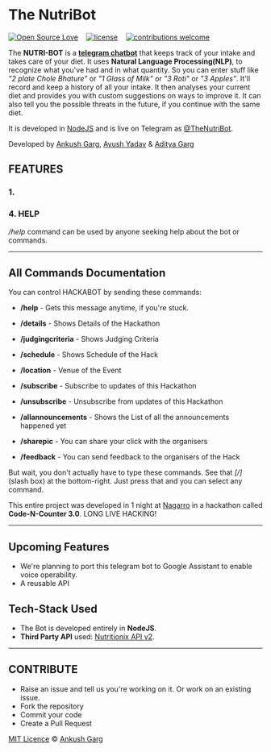 # The NutriBot

[![Open Source Love](https://badges.frapsoft.com/os/v2/open-source.svg?v=102)](https://github.com/ankushgarg1998/NutriBot)  &nbsp;&nbsp;
[![license](https://img.shields.io/github/license/mashape/apistatus.svg)](https://github.com/ankushgarg1998/NutriBot)  &nbsp;&nbsp;
[![contributions welcome](https://img.shields.io/badge/contributions-welcome-brightgreen.svg?style=flat)](https://github.com/ankushgarg1998/NutriBot)

The **NUTRI-BOT** is a [**telegram chatbot**](https://telegram.org/blog/bot-revolution) that keeps track of your intake and takes care of your diet. It uses **Natural Language Processing(NLP)**, to recognize what you've had and in what quantity. So you can enter stuff like _"2 plate Chole Bhature"_ or _"1 Glass of Milk"_ or _"3 Roti"_ or _"3 Apples"_. It'll record and keep a history of all your intake. It then analyses your current diet and provides you with custom suggestions on ways to improve it. It can also tell you the possible threats in the future, if you continue with the same diet.

It is developed in [NodeJS](https://nodejs.org/en/) and is live on Telegram as [@TheNutriBot](https://web.telegram.org/#/im?p=@TheNutriBot).


Developed by [Ankush Garg](https://ankushgarg1998.github.io/), [Ayush Yadav](http://github.com/geek-ayush) & [Aditya Garg](https://github.com/addy1234)

## FEATURES

### 1.

### 4. HELP
*/help* command can be used by anyone seeking help about the bot or commands.

<hr>

## All Commands Documentation
You can control HACKABOT by sending these commands:

- **/help** - Gets this message anytime, if you're stuck.

- **/details** - Shows Details of the Hackathon
- **/judgingcriteria** - Shows Judging Criteria
- **/schedule** - Shows Schedule of the Hack
- **/location** - Venue of the Event
- **/subscribe** - Subscribe to updates of this Hackathon
- **/unsubscribe** - Unsubscribe from updates of this Hackathon
- **/allannouncements** - Shows the List of all the announcements happened yet
- **/sharepic** - You can share your click with the organisers
- **/feedback** - You can send feedback to the organisers of the Hack

But wait, you don't actually have to type these commands. See that *[/]* (slash box) at the bottom-right. Just press that and you can select any command.

This entire project was developed in 1 night at [Nagarro](https://www.nagarro.com/en) in a hackathon called **Code-N-Counter 3.0**.
LONG LIVE HACKING!

<hr>

## Upcoming Features
- We're planning to port this telegram bot to Google Assistant to enable voice operability.
- A reusable API


## Tech-Stack Used
- The Bot is developed entirely in **NodeJS**.
- **Third Party API** used: [Nutritionix API v2](https://developer.nutritionix.com/docs/v2).


<hr>


## CONTRIBUTE
- Raise an issue and tell us you're working on it. Or work on an existing issue.
- Fork the repository
- Commit your code
- Create a Pull Request

[MIT Licence](https://github.com/ankushgarg1998/NutriBot/blob/master/LICENSE) © [Ankush Garg](https://ankushgarg1998.github.io/)